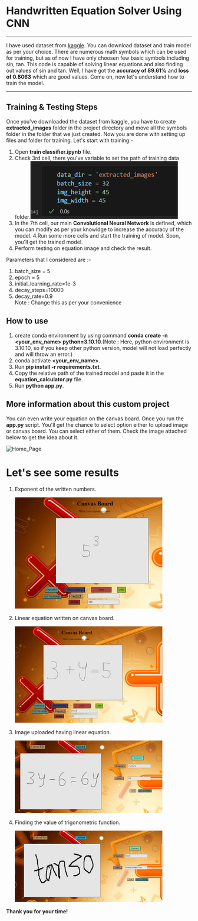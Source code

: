 # Handwritten Equation Solver Using CNN  

--- 
I have used dataset from [kaggle](https://www.kaggle.com/datasets/xainano/handwrittenmathsymbols). You can download dataset and train model as per your choice. There are numerous math symbols which can be used for training, but as of now I have only choosen few basic symbols including sin, tan. This code is capable of solving linear equations and also finding out values of sin and tan. Well, I have got the **accuracy of 89.61%** and **loss of 0.8063** which are good values. Come on, now let's understand how to train the model.

---
## Training & Testing Steps
Once you've downloaded the dataset from kaggle, you have to create **extracted_images** folder in the project directory and move all the symbols folder in the folder that we just created. Now you are done with setting up files and folder for training. Let's start with training:-    
1. Open **train classifier.ipynb** file.
2. Check 3rd cell, there you've variable to set the path of training data folder.<img width="400" alt="Sample image of output" src="set_path.PNG" />
3. In the 7th cell, our main **Convolutional Neural Network** is defined, which you can modify as per your knowldge to increase the accuracy of the model.
4.Run some more cells and start the training of model. Soon, you'll get the trained model.
1. Perform testing on equation image and check the result. 

Parameters that I considered are :- 
1. batch_size = 5
2. epoch = 5
3. initial_learning_rate=1e-3
4. decay_steps=10000
5. decay_rate=0.9  
Note : Change this as per your convenience 

## How to use 
1. create conda environment by using command **conda create -n <your_env_name> python=3.10.10**.(Note : Here, python environment is 3.10.10, so if you keep other python version, model will not load perfectly and will throw an error.)  
2. conda activate **<your_env_name>**.  
3. Run **pip install -r requirements.txt**.
4. Copy the relative path of the trained model and paste it in the **equation_calculator.py** file.  
5. Run **python app.py**.
   

## More information about this custom project
You can even write your equation on the canvas board. Once you run the **app.py** script. You'll get the chance to select option either to upload image or canvas board. You can select either of them. Check the image attached below to get the idea about it.

<img src="https://github.com/kenil22/Handwritten_Equation_Solver/assets/73990461/64d34aa3-3629-47c3-a418-b46c94a5cb35" width="200" alt="Home_Page">


# Let's see some results

1. Exponent of the written numbers.
   
   <img width="400" alt="Sample image of output" src="Outputs/Calculate_Exponent_Canvas.PNG" />

2. Linear equation written on canvas board.
   
   <img width="400" alt="Sample image of output" src="Outputs/Canvas_Output.PNG" />

3. Image uploaded having linear equation.  

    <img width="400" alt="Sample image of output" src="Outputs/Linear_Equation.PNG" />

4. Finding the value of trigonometric function.

    <img width="400" alt="Sample image of output" src="Outputs/Predict_Trigonometrical_Equation.PNG" />


**Thank you for your time!**